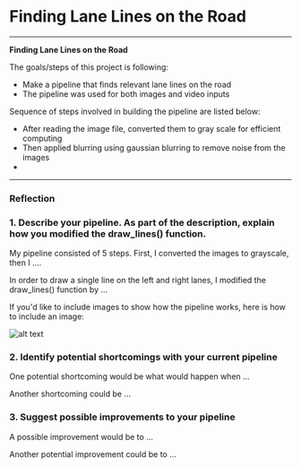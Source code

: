 # **Finding Lane Lines on the Road** 

---

**Finding Lane Lines on the Road**

The goals/steps of this project is following:
* Make a pipeline that finds relevant lane lines on the road
* The pipeline was used for both images and video inputs


Sequence of steps involved in building the pipeline are listed below:
* After reading the image file, converted them to gray scale for efficient computing
* Then applied blurring using gaussian blurring to remove noise from the images
* 



[//]: # (Image References)

[image1]: ./examples/grayscale.jpg "Grayscale"

---

### Reflection

### 1. Describe your pipeline. As part of the description, explain how you modified the draw_lines() function.

My pipeline consisted of 5 steps. First, I converted the images to grayscale, then I .... 

In order to draw a single line on the left and right lanes, I modified the draw_lines() function by ...

If you'd like to include images to show how the pipeline works, here is how to include an image: 

![alt text][image1]


### 2. Identify potential shortcomings with your current pipeline


One potential shortcoming would be what would happen when ... 

Another shortcoming could be ...


### 3. Suggest possible improvements to your pipeline

A possible improvement would be to ...

Another potential improvement could be to ...

